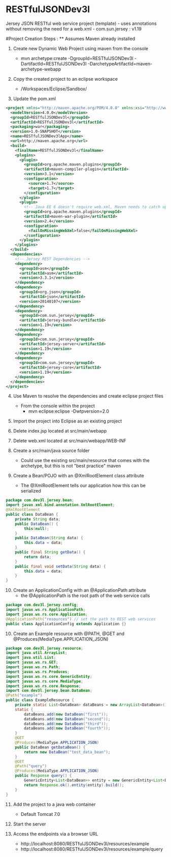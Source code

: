 # RESTfulJSONDev3l
Jersey JSON RESTful web service project (template)
	- uses annotations without removing the need for a web.xml
	- com.sun.jersey : v1.19




#Project Creation Steps :
** Assumes Maven already installed

1. Create new Dynamic Web Project using maven from the console
	- mvn archetype:create -DgroupId=RESTfulJSONDev3l -DartifactId=RESTfulJSONDev3l -DarchetypeArtifactId=maven-archetype-webapp

2. Copy the created project to an eclipse workspace
	- /Workspaces/Eclipse/Sandbox/

3. Update the pom.xml
```xml
<project xmlns="http://maven.apache.org/POM/4.0.0" xmlns:xsi="http://www.w3.org/2001/XMLSchema-instance" xsi:schemaLocation="http://maven.apache.org/POM/4.0.0 http://maven.apache.org/maven-v4_0_0.xsd">
  <modelVersion>4.0.0</modelVersion>
  <groupId>RESTfulJSONDev3l</groupId>
  <artifactId>RESTfulJSONDev3l</artifactId>
  <packaging>war</packaging>
  <version>1.0-SNAPSHOT</version>
  <name>RESTfulJSONDev3lApp</name>
  <url>http://maven.apache.org</url>
  <build>
    <finalName>RESTfulJSONDev3l</finalName>
    <plugins>
      <plugin>
        <groupId>org.apache.maven.plugins</groupId>
        <artifactId>maven-compiler-plugin</artifactId>
        <version>3.1</version>
        <configuration>
          <source>1.7</source>
          <target>1.7</target>
        </configuration>
      </plugin>
      <plugin>
        <!-- Java EE 6 doesn't require web.xml, Maven needs to catch up! -->
        <groupId>org.apache.maven.plugins</groupId>
        <artifactId>maven-war-plugin</artifactId>
        <version>2.4</version>
        <configuration>
          <failOnMissingWebXml>false</failOnMissingWebXml>
        </configuration>
      </plugin>
    </plugins>
  </build>
  <dependencies>
    <!-- Jersey REST Dependencies -->
    <dependency>
      <groupId>asm</groupId>
      <artifactId>asm</artifactId>
      <version>3.3.1</version>
    </dependency>
    <dependency>
      <groupId>org.json</groupId>
      <artifactId>json</artifactId>
      <version>20140107</version>
    </dependency>
    <dependency>
      <groupId>com.sun.jersey</groupId>
      <artifactId>jersey-bundle</artifactId>
      <version>1.19</version>
    </dependency>
    <dependency>
      <groupId>com.sun.jersey</groupId>
      <artifactId>jersey-server</artifactId>
      <version>1.19</version>
    </dependency>
    <dependency>
      <groupId>com.sun.jersey</groupId>
      <artifactId>jersey-core</artifactId>
      <version>1.19</version>
    </dependency>
  </dependencies>
</project>
```

4. Use Maven to resolve the dependencies and create eclipse project files
	- From the console within the project
		- mvn eclipse:eclipse -Dwtpversion=2.0

5. Import the project into Eclipse as an existing project

6. Delete index.jsp located at src/main/webapp

7. Delete web.xml located at src/main/webapp/WEB-INF

8. Create a src/main/java source folder
	- Could use the existing src/main/resource that comes with the archetype, but this is not "best practice" maven
	
9. Create a Bean/POJO with an @XmlRootElement class attribute
	- The @XmlRootElement tells our application how this can be serialized
```java
package com.dev3l.jersey.bean;
import javax.xml.bind.annotation.XmlRootElement;
@XmlRootElement
public class DataBean {
	private String data;
	public DataBean() {
		this(null);
	}
	public DataBean(String data) {
		this.data = data;
	}
	public final String getData() {
		return data;
	}
	public final void setData(String data) {
		this.data = data;
	}
}
```

10. Create an ApplicationConfig with an @ApplicationPath attribute
	- the @ApplicationPath is the root path of the web service calls
```java
package com.dev3l.jersey.config;
import javax.ws.rs.ApplicationPath;
import javax.ws.rs.core.Application;
@ApplicationPath("resources") // set the path to REST web services
public class ApplicationConfig extends Application {}
```

10. Create an Example resource with @PATH, @GET and @Produces(MediaType.APPLICATION_JSON)
```java
package com.dev3l.jersey.resource;
import java.util.ArrayList;
import java.util.List;
import javax.ws.rs.GET;
import javax.ws.rs.Path;
import javax.ws.rs.Produces;
import javax.ws.rs.core.GenericEntity;
import javax.ws.rs.core.MediaType;
import javax.ws.rs.core.Response;
import com.dev3l.jersey.bean.DataBean;
@Path("example")
public class ExampleResource {
	private static List<DataBean> dataBeans = new ArrayList<DataBean>();
	static {
		dataBeans.add(new DataBean("first"));
		dataBeans.add(new DataBean("second"));
		dataBeans.add(new DataBean("third"));
		dataBeans.add(new DataBean("fourth"));
	}
    @GET
    @Produces(MediaType.APPLICATION_JSON)
    public DataBean getDataBean() {
    	return new DataBean("test_data_bean");
    }	
    @GET
    @Path("query")
    @Produces(MediaType.APPLICATION_JSON)
    public Response query() {
    	GenericEntity<List<DataBean>> entity = new GenericEntity<List<DataBean>>( dataBeans ){};
    	return Response.ok().entity(entity).build();
    }
}
```

11. Add the project to a java web container
	- Default Tomcat 7.0

12. Start the server

13. Access the endpoints via a browser URL
	- http://localhost:8080/RESTfulJSONDev3l/resources/example
	- http://localhost:8080/RESTfulJSONDev3l/resources/example/query
